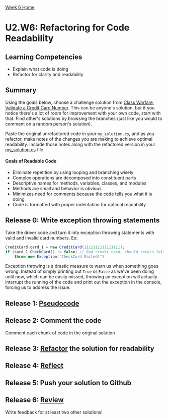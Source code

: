 [Week 6 Home](../)

# U2.W6: Refactoring for Code Readability


## Learning Competencies
- Explain what code is doing
- Refactor for clarity and readability

## Summary
Using the goals below, choose a challenge solution from [Class Warfare, Validate a Credit Card Number](../../week_5/6_validate_credit_card). This can be anyone's solution, but if you notice there's a lot of room for improvement with your own code, start with that. Find other's solutions by browsing the branches (just like you would to comment on a random person's solution).

Paste the original unrefactored code in your `my_solution.cs`, and as you refactor, make notes of the changes you are making to achieve optimal readability. Include those notes along with the refactored version in your [my_solution.cs](my_solution.cs) file.

#### Goals of Readable Code
- Eliminate repetition by using looping and branching wisely
- Complex operations are decomposed into constituent parts
- Descriptive names for methods, variables, classes, and modules
- Methods are small and behavior is obvious
- Minimizes need for comments because the code tells you what it is doing
- Code is formatted with proper indentation for optimal readability

## Release 0: Write exception throwing statements
Take the driver code and turn it into exception throwing statements with valid and invalid card numbers. Ex:

```cs
CreditCard card_1 = new CreditCard(1111111111111111);
if (card_1.CheckCard() != false) // Bad credit card, should return false, if it returns true instead then throw the exception and stop the program
	throw new Exception("CheckCard Failed!")
```

Exception throwing is a drastic measure to warn us when something goes wrong. Instead of simply printing out `True` or `False` as we've been doing until now, which can be easily missed, throwing an exception will actually interrupt the running of the code and print out the exception in the console, forcing us to address the issue.

## Release 1: [Pseudocode](https://github.com/weka-2014/phase-0-handbook/blob/master/coding-references/pseudocode.md)

## Release 2: Comment the code 
Comment each chunk of code in the original solution

## Release 3: [Refactor](https://github.com/weka-2014/phase-0-handbook/blob/master/coding-references/refactoring.md) the solution for readability

## Release 4: [Reflect](https://github.com/weka-2014/phase-0-handbook/blob/master/coding-references/reflection-guidelines.md)

## Release 5: Push your solution to Github

## Release 6: [Review](https://github.com/weka-2014/phase-0-handbook/blob/master/coding-references/review.md)
Write feedback for at least two other solutions!
